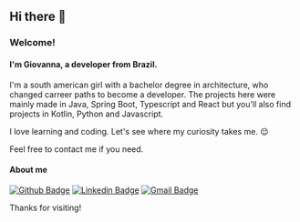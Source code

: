 ## Hi there 👋
 
### Welcome!
 
#### I'm Giovanna, a developer from Brazil.
 
I'm a south american girl with a bachelor degree in architecture, who changed carreer paths to become a developer. 
The projects here were mainly made in Java, Spring Boot, Typescript and React but you'll also find projects in Kotlin, Python and Javascript.

I love learning and coding. Let's see where my curiosity takes me. 😌

Feel free to contact me if you need.
 
#### About me 
[![Github Badge](https://img.shields.io/badge/-Github-000?style=flat-square&logo=Github&logoColor=white&link=link_do_seu_perfil_no_github)](https://github.com/GHBAlbuquerque)
[![Linkedin Badge](https://img.shields.io/badge/-LinkedIn-blue?style=flat-square&logo=Linkedin&logoColor=white&link=link_do_seu_perfil_no_linkedin)](https://www.linkedin.com/in/ghbalbuquerque/)
[![Gmail Badge](https://img.shields.io/badge/-Gmail-c14438?style=flat-square&logo=Gmail&logoColor=white&link=mailto:seu_email)](mailto:ghb.albuquerque@gmail.com)
 
Thanks for visiting!

